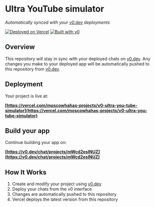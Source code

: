# Ultra YouTube simulator

*Automatically synced with your [v0.dev](https://v0.dev) deployments*

[![Deployed on Vercel](https://img.shields.io/badge/Deployed%20on-Vercel-black?style=for-the-badge&logo=vercel)](https://vercel.com/moscowhahas-projects/v0-ultra-you-tube-simulator)
[![Built with v0](https://img.shields.io/badge/Built%20with-v0.dev-black?style=for-the-badge)](https://v0.dev/chat/projects/mWcd2esINUZ)

## Overview

This repository will stay in sync with your deployed chats on [v0.dev](https://v0.dev).
Any changes you make to your deployed app will be automatically pushed to this repository from [v0.dev](https://v0.dev).

## Deployment

Your project is live at:

**[https://vercel.com/moscowhahas-projects/v0-ultra-you-tube-simulator](https://vercel.com/moscowhahas-projects/v0-ultra-you-tube-simulator)**

## Build your app

Continue building your app on:

**[https://v0.dev/chat/projects/mWcd2esINUZ](https://v0.dev/chat/projects/mWcd2esINUZ)**

## How It Works

1. Create and modify your project using [v0.dev](https://v0.dev)
2. Deploy your chats from the v0 interface
3. Changes are automatically pushed to this repository
4. Vercel deploys the latest version from this repository
